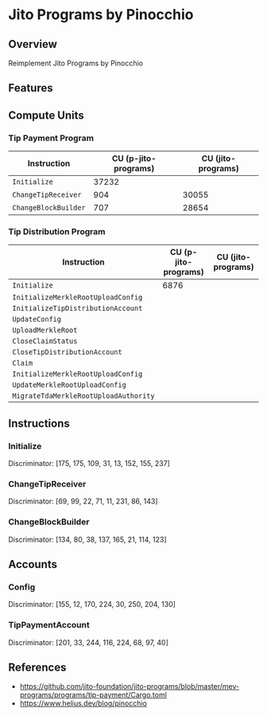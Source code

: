 # Jito Programs by Pinocchio

## Overview

Reimplement Jito Programs by Pinocchio

## Features

## Compute Units

### Tip Payment Program

| Instruction          | CU (p-jito-programs) | CU (jito-programs) |
| -------------------- | -------------------- | ------------------ |
| `Initialize`         | 37232                |                    |
| `ChangeTipReceiver`  | 904                  | 30055              |
| `ChangeBlockBuilder` | 707                  | 28654              |

### Tip Distribution Program

| Instruction                           | CU (p-jito-programs) | CU (jito-programs) |
| ------------------------------------- | -------------------- | ------------------ |
| `Initialize`                          | 6876                 |                    |
| `InitializeMerkleRootUploadConfig`    |                      |               |
| `InitializeTipDistributionAccount`    |                      |               |
| `UpdateConfig` |                      |               |
| `UploadMerkleRoot`                    |                      |               |
| `CloseClaimStatus`                    |                      |               |
| `CloseTipDistributionAccount`         |                      |               |
| `Claim`                               |                      |               |
| `InitializeMerkleRootUploadConfig`    |                      |               |
| `UpdateMerkleRootUploadConfig`        |                      |               |
| `MigrateTdaMerkleRootUploadAuthority` |                      |               |

## Instructions

### Initialize

Discriminator: [175, 175, 109, 31, 13, 152, 155, 237]

### ChangeTipReceiver

Discriminator: [69, 99, 22, 71, 11, 231, 86, 143]

### ChangeBlockBuilder

Discriminator: [134, 80, 38, 137, 165, 21, 114, 123]

## Accounts

### Config

Discriminator: [155, 12, 170, 224, 30, 250, 204, 130]

### TipPaymentAccount

Discriminator: [201, 33, 244, 116, 224, 68, 97, 40]

## References
- https://github.com/jito-foundation/jito-programs/blob/master/mev-programs/programs/tip-payment/Cargo.toml
- https://www.helius.dev/blog/pinocchio
